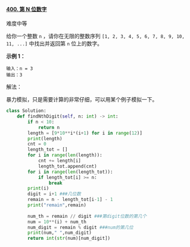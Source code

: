 #### [400. 第 N 位数字](https://leetcode-cn.com/problems/nth-digit/)

难度中等

给你一个整数 `n` ，请你在无限的整数序列 `[1, 2, 3, 4, 5, 6, 7, 8, 9, 10, 11, ...]` 中找出并返回第 `n` 位上的数字。

 

**示例 1：**

```
输入：n = 3
输出：3
```

解法：

暴力模拟，只是需要计算的非常仔细，可以用某个例子模拟一下。

```python
class Solution:
    def findNthDigit(self, n: int) -> int:
        if n < 10:
            return n
        length = [9*10**i*(i+1) for i in range(12)]
        print(length)
        cnt = 0
        length_tot = []
        for i in range(len(length)):
            cnt += length[i]
            length_tot.append(cnt)
        for i in range(len(length_tot)):
            if length_tot[i] >= n:
                break
        print(i)
        digit = i+1 ###几位数
        remain = n - length_tot[i-1] - 1
        print("remain",remain)
        
        num_th = remain // digit ###第digit位数的第几个
        num = 10**(i) + num_th
        num_digit = remain % digit ###num的第几位
        print(num," ",num_digit)
        return int(str(num)[num_digit])
        
```

